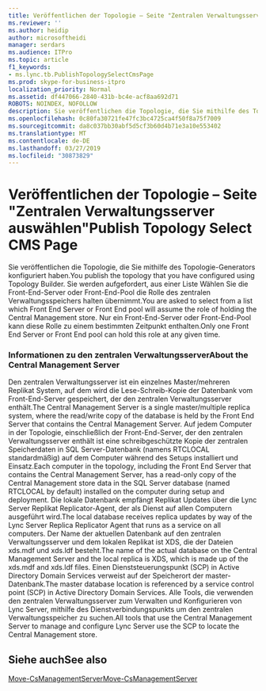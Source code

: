 ```yaml
---
title: Veröffentlichen der Topologie – Seite "Zentralen Verwaltungsserver auswählen"
ms.reviewer: ''
ms.author: heidip
author: microsoftheidi
manager: serdars
ms.audience: ITPro
ms.topic: article
f1_keywords:
- ms.lync.tb.PublishTopologySelectCmsPage
ms.prod: skype-for-business-itpro
localization_priority: Normal
ms.assetid: df447066-2840-431b-bc4e-acf8aa692d71
ROBOTS: NOINDEX, NOFOLLOW
description: Sie veröffentlichen die Topologie, die Sie mithilfe des Topologie-Generators konfiguriert haben. Sie werden aufgefordert, aus einer Liste Wählen Sie die Front-End-Server oder Front-End-Pool die Rolle des zentralen Verwaltungsspeichers halten übernimmt. Nur ein Front-End-Server oder Front-End-Pool kann diese Rolle zu einem bestimmten Zeitpunkt enthalten.
ms.openlocfilehash: 0c80fa30721fe47fc3bc4725ca4f50f8a75f7009
ms.sourcegitcommit: da8c037bb30abf5d5cf3b60d4b71e3a10e553402
ms.translationtype: MT
ms.contentlocale: de-DE
ms.lasthandoff: 03/27/2019
ms.locfileid: "30873829"
---
```

# <a name="publish-topology-select-cms-page"></a><span data-ttu-id="34bd3-105">Veröffentlichen der Topologie – Seite "Zentralen Verwaltungsserver auswählen"</span><span class="sxs-lookup"><span data-stu-id="34bd3-105">Publish Topology Select CMS Page</span></span>
 
<span data-ttu-id="34bd3-106">Sie veröffentlichen die Topologie, die Sie mithilfe des Topologie-Generators konfiguriert haben.</span><span class="sxs-lookup"><span data-stu-id="34bd3-106">You publish the topology that you have configured using Topology Builder.</span></span> <span data-ttu-id="34bd3-107">Sie werden aufgefordert, aus einer Liste Wählen Sie die Front-End-Server oder Front-End-Pool die Rolle des zentralen Verwaltungsspeichers halten übernimmt.</span><span class="sxs-lookup"><span data-stu-id="34bd3-107">You are asked to select from a list which Front End Server or Front End pool will assume the role of holding the Central Management store.</span></span> <span data-ttu-id="34bd3-108">Nur ein Front-End-Server oder Front-End-Pool kann diese Rolle zu einem bestimmten Zeitpunkt enthalten.</span><span class="sxs-lookup"><span data-stu-id="34bd3-108">Only one Front End Server or Front End pool can hold this role at any given time.</span></span> 
  
### <a name="about-the-central-management-server"></a><span data-ttu-id="34bd3-109">Informationen zu den zentralen Verwaltungsserver</span><span class="sxs-lookup"><span data-stu-id="34bd3-109">About the Central Management Server</span></span>
<span data-ttu-id="34bd3-110">Den zentralen Verwaltungsserver ist ein einzelnes Master/mehreren Replikat System, auf dem wird die Lese-Schreib-Kopie der Datenbank vom Front-End-Server gespeichert, der den zentralen Verwaltungsserver enthält.</span><span class="sxs-lookup"><span data-stu-id="34bd3-110">The Central Management Server is a single master/multiple replica system, where the read/write copy of the database is held by the Front End Server that contains the Central Management Server.</span></span> <span data-ttu-id="34bd3-111">Auf jedem Computer in der Topologie, einschließlich der Front-End-Server, der den zentralen Verwaltungsserver enthält ist eine schreibgeschützte Kopie der zentralen Speicherdaten in SQL Server-Datenbank (namens RTCLOCAL standardmäßig) auf dem Computer während des Setups installiert und Einsatz.</span><span class="sxs-lookup"><span data-stu-id="34bd3-111">Each computer in the topology, including the Front End Server that contains the Central Management Server, has a read-only copy of the Central Management store data in the SQL Server database (named RTCLOCAL by default) installed on the computer during setup and deployment.</span></span> <span data-ttu-id="34bd3-112">Die lokale Datenbank empfängt Replikat Updates über die Lync Server Replikat Replicator-Agent, der als Dienst auf allen Computern ausgeführt wird.</span><span class="sxs-lookup"><span data-stu-id="34bd3-112">The local database receives replica updates by way of the Lync Server Replica Replicator Agent that runs as a service on all computers.</span></span> <span data-ttu-id="34bd3-113">Der Name der aktuellen Datenbank auf den zentralen Verwaltungsserver und dem lokalen Replikat ist XDS, die der Dateien xds.mdf und xds.ldf besteht.</span><span class="sxs-lookup"><span data-stu-id="34bd3-113">The name of the actual database on the Central Management Server and the local replica is XDS, which is made up of the xds.mdf and xds.ldf files.</span></span> <span data-ttu-id="34bd3-114">Einen Dienststeuerungspunkt (SCP) in Active Directory Domain Services verweist auf der Speicherort der master-Datenbank.</span><span class="sxs-lookup"><span data-stu-id="34bd3-114">The master database location is referenced by a service control point (SCP) in Active Directory Domain Services.</span></span> <span data-ttu-id="34bd3-115">Alle Tools, die verwenden den zentralen Verwaltungsserver zum Verwalten und Konfigurieren von Lync Server, mithilfe des Dienstverbindungspunkts um den zentralen Verwaltungsspeicher zu suchen.</span><span class="sxs-lookup"><span data-stu-id="34bd3-115">All tools that use the Central Management Server to manage and configure Lync Server use the SCP to locate the Central Management store.</span></span>
  
## <a name="see-also"></a><span data-ttu-id="34bd3-116">Siehe auch</span><span class="sxs-lookup"><span data-stu-id="34bd3-116">See also</span></span>

[<span data-ttu-id="34bd3-117">Move-CsManagementServer</span><span class="sxs-lookup"><span data-stu-id="34bd3-117">Move-CsManagementServer</span></span>](https://docs.microsoft.com/powershell/module/skype/move-csmanagementserver?view=skype-ps)
